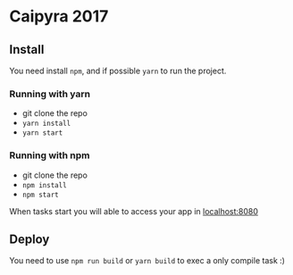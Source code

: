 # Caipyra 2017

## Install
You need install `npm`, and if possible `yarn` to run the project.

### Running with yarn
* git clone the repo
* `yarn install`
* `yarn start`

### Running with npm
* git clone the repo
* `npm install`
* `npm start`

When tasks start you will able to access your app in [localhost:8080](//localhost:8080)  

## Deploy
You need to use `npm run build` or `yarn build` to exec a only compile task :)
